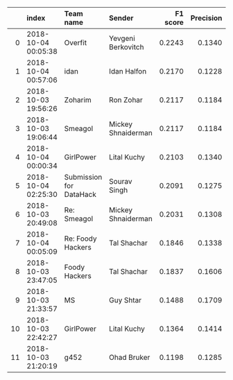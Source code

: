 |    | index               | Team name               | Sender             |   F1 score |   Precision |   Recall |
|---:|:--------------------|:------------------------|:-------------------|-----------:|------------:|---------:|
|  0 | 2018-10-04 00:05:38 | Overfit                 | Yevgeni Berkovitch |     0.2243 |      0.1340 |   0.6878 |
|  1 | 2018-10-04 00:57:06 | idan                    | Idan Halfon        |     0.2170 |      0.1228 |   0.9317 |
|  2 | 2018-10-03 19:56:26 | Zoharim                 | Ron Zohar          |     0.2117 |      0.1184 |   1.0000 |
|  3 | 2018-10-03 19:06:44 | Smeagol                 | Mickey Shnaiderman |     0.2117 |      0.1184 |   1.0000 |
|  4 | 2018-10-04 00:00:34 | GirlPower               | Lital Kuchy        |     0.2103 |      0.1340 |   0.4878 |
|  5 | 2018-10-04 02:25:30 | Submission for DataHack | Sourav Singh       |     0.2091 |      0.1275 |   0.5805 |
|  6 | 2018-10-03 20:49:08 | Re: Smeagol             | Mickey Shnaiderman |     0.2031 |      0.1308 |   0.4537 |
|  7 | 2018-10-04 00:05:09 | Re: Foody Hackers       | Tal Shachar        |     0.1846 |      0.1338 |   0.2976 |
|  8 | 2018-10-03 23:47:05 | Foody Hackers           | Tal Shachar        |     0.1837 |      0.1606 |   0.2146 |
|  9 | 2018-10-03 21:33:57 | MS                      | Guy Shtar          |     0.1488 |      0.1709 |   0.1317 |
| 10 | 2018-10-03 22:42:27 | GirlPower               | Lital Kuchy        |     0.1364 |      0.1414 |   0.1317 |
| 11 | 2018-10-03 21:20:19 | g452                    | Ohad Bruker        |     0.1198 |      0.1285 |   0.1122 |
